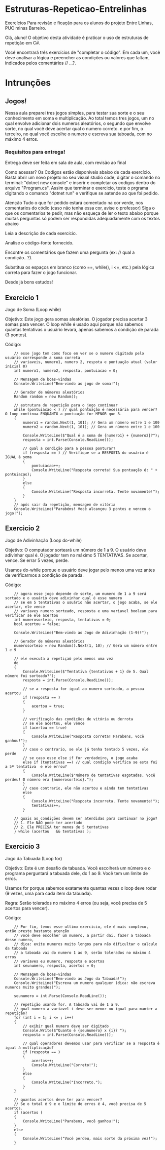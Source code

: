 # Estruturas-Repeticao-Entrelinhas

Exercícios Para revisão e ficação para os alunos do projeto Entre Linhas, PUC minas Barreiro.

Olá, aluno! O objetivo desta atividade é praticar o uso de estruturas de repetição em C#.

Você encontrará três exercícios de "completar o código". Em cada um, você deve analisar a lógica e preencher as condições ou valores que faltam, indicados pelos comentários // ...?.

# Intrunções

## Jogos!

Nessa aula preparei tres jogos simples, para testar sua sorte e o seu conhecimento em soma e multiplicação. Ao total temos tres jogos, um no qual envolve adicionar dois numeros aleatórios, o segundo que envolve sorte, no qual você deve acertar qual o numero correto. e por fim, o terceiro, no qual você escolhe o numero e escreva sua taboada, com no máximo 4 erros.

### Requisitos para entrega!
Entrega deve ser feita em sala de aula, com revisão ao final

Como acessar?
Os Codigos estão disponiveis abaixo de cada exercício. Basta abrir um novo projeto no seu visual studio code, digitar o comando no terminal: "dotnet new console" e inserir e completar os codigos dentro do arquivo "Program.cs". Assim que terminar o exercicio, teste o prgrama digitando o comando "dotnet run" e verifique se aatende ao que foi pedido.

Atenção
Tudo o que for pedido estará comentado na cor verde, nos comentarios do códio (caso não tenha essa cor, avise o professor) Siga o que os comentarios te pedir, mas não esqueça de ler o texto abaixo porque muitas perguntas só podem ser respondidas adequadamente com os textos abaixo

Leia a descrição de cada exercício.

Analise o código-fonte fornecido.

Encontre os comentários que fazem uma pergunta (ex: // qual a condição...?).

Substitua os espaços em branco (como ==, while(), i <=, etc.) pela lógica correta para fazer o jogo funcionar.

Desde já bons estudos!

## Exercicio 1

Jogo de Soma (Loop while)

Objetivo: Este jogo gera somas aleatórias. O jogador precisa acertar 3 somas para vencer. O loop while é usado aqui porque não sabemos quantas tentativas o usuário levará, apenas sabemos a condição de parada (3 pontos).

Código:

        // esse jogo tem como foco em ver se o numero digitado pelo usuário corresponde a soma correta
        // variaveis, numero1, numero 2, respota e pontuação atual (valor inicial 0)
        int numero1, numero2, resposta, pontuiacao = 0;

        // Mensagem de boas-vindas
        Console.WriteLine("Bem-vindo ao jogo de soma!");

        // Gerador de números aleatórios
        Random random = new Random();

        // estrutura de repetição para o jogo continuar 
        while (pontuiacao < ) // qual pontuação é necessária para vencer? O loop continua ENQUANTO a pontuação for MENOR que 3.
        {
            numero1 = random.Next(1, 101); // Gera um número entre 1 e 100
            numero2 = random.Next(1, 101); // Gera um número entre 1 e 100

            Console.WriteLine($"Qual é a soma de {numero1} + {numero2}?");
            resposta = int.Parse(Console.ReadLine());

            // qual a condição para a pessoa ponturar?
            if (resposta == ) // Verifique se a RESPOSTA do usuário é IGUAL à soma
            {
                pontuiacao++;
                Console.WriteLine("Resposta correta! Sua pontuação é: " + pontuiacao);
            }
            else
            {
                Console.WriteLine("Resposta incorreta. Tente novamente!");
            }
        }
        // após sair da repetição, mensagem de vitória
        Console.WriteLine("Parabéns! Você alcançou 3 pontos e venceu o jogo!");


## Exercicio 2

Jogo de Adivinhação (Loop do-while)

Objetivo: O computador sorteará um número de 1 a 9. O usuário deve adivinhar qual é. O jogador tem no máximo 5 TENTATIVAS. Se acertar, vence. Se errar 5 vezes, perde.

Usamos do-while porque o usuário deve jogar pelo menos uma vez antes de verificarmos a condição de parada.

Código:

        // agora esse jogo depende de sorte, um numero de 1 a 9 será sortado e o usuário deve adivinhar qual é esse numero
        // se em 5 tentativas o usuário não acertar, o jogo acaba, se ele acertar, ele vence
        // variaves numero sorteado, resposta e uma variavel boolean para verificar se ele acertou
        int numerosorteio, resposta, tentativas = 0;
        bool acertou = false;
        
        Console.WriteLine("Bem-vindo ao Jogo de Adivinhação (1-9)!");

        // Gerador de números aleatórios
        numerosorteio = new Random().Next(1, 10); // Gera um número entre 1 e 9

        // ele executa a repetiçaõ pelo menos uma vez
        do
        {
            Console.WriteLine($"Tentativa {tentativas + 1} de 5. Qual número foi sorteado?");
            resposta = int.Parse(Console.ReadLine());
            
            // se a resposta for igual ao numero sorteado, a pessoa acertou
            if (resposta == )
            {
                acertou = true;
            }

            // verificação das condições de vitória ou derrota
            // se ele acertou, ele vence
            if (acertou == true)
            {
                Console.WriteLine("Resposta correta! Parabens, você ganhou!");
            }
            // caso o contrario, se ele já tenha tentado 5 vezes, ele perde
            // se caso esse else if for verdadeiro, o jogo acaba
            else if (tentativas ==) // qual condição verifica se esta foi a 5ª tentativa  e ele errou?
            {
                Console.WriteLine($"Número de tentativas esgotadas. Você perdeu! O número era {numerosorteio}.");
            }
            // caso contrario, ele não acertou e ainda tem tentativas
            else
            {
                Console.WriteLine("Resposta incorreta. Tente novamente!");
                tentativas++;
            }

        // quais as condições devem ser atendidas para continuar no jogo?
        // 1. Ele NÃO pode ter acertado 
        // 2. Ele PRECISA ter menos de 5 tentativas 
        } while (acertou   && tentativas ); 


## Exercicio 3

Jogo da Tabuada (Loop for)

Objetivo: Este é um desafio de tabuada. Você escolherá um número e o programa perguntará a tabuada dele, do 1 ao 9. Você tem um limite de erros.

Usamos for porque sabemos exatamente quantas vezes o loop deve rodar (9 vezes, uma para cada item da tabuada).

Regra: Serão tolerados no máximo 4 erros (ou seja, você precisa de 5 acertos para vencer).

Código:

        // Por fim, temos esse ultimo exercicio, ele é mais complexo, então preste bastante atenção
        // você deve escolher um numero, a partir dai, fazer a taboada desse numero,
        // dica: evite numeros muito longos para não dificultar o calculo da taboada
        // a taboada vai do numero 1 ao 9, serão tolerados no máximo 4 erros
        // variaves eu numero, resposta e acertos
        int seunumero, resposta, acertos = 0;

        // Mensagem de boas-vindas
        Console.WriteLine("Bem-vindo ao Jogo da Tabuada!");
        Console.WriteLine("Escreva um numero qualquer (dica: não escreva numeros muito grandes)");

        seunumero = int.Parse(Console.ReadLine());

        // repetição usando for. A taboada vai de 1 a 9.
        // qual numero a variavel i deve ser menor ou igual para manter a repetição?
        for (int i = 1; i <= ; i++)
        {
            // exibir qual numero deve ser digitado
            Console.Write($"Quanto é {seunumero} x {i}? ");
            resposta = int.Parse(Console.ReadLine());

            // qual operadores devemos usar para verificar se a resposta é igual à multiplicação?
            if (resposta == )
            {
                acertos++;
                Console.WriteLine("Correto!");
            }
            else
            {
                Console.WriteLine("Incorreto.");
            }
        }

        // quantos acertos deve ter para vencer?
        // Se o total é 9 e o limite de erros é 4, você precisa de 5 acertos.
        if (acertos )
        {
            Console.WriteLine("Parabens, você ganhou!");
        }
        else
        {
            Console.WriteLine("Você perdeu, mais sorte da próxima vez!");
        }
